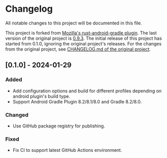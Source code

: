 # Changelog

All notable changes to this project will be documented in this file.

This project is forked from
[Mozilla's rust-android-gradle plugin](https://github.com/mozilla/rust-android-gradle).
The last version of the original project is
[0.9.3](https://github.com/mozilla/rust-android-gradle/commit/4fba4b9db16d56ba4e4f9aef2c028a4c2d6a9126).
The initial release of this project has started from 0.1.0, ignoring the original project's releases.
For the changes from the original project,
see [CHANGELOG.md of the original project](https://github.com/mozilla/rust-android-gradle/blob/4fba4b9db16d56ba4e4f9aef2c028a4c2d6a9126/CHANGELOG.md).

## [0.1.0] - 2024-01-29

### Added

- Add configuration options and build for different profiles depending on android plugin's build type.
- Support Android Gradle Plugin 8.2/8.1/8.0 and Gradle 8.2/8.0.

### Changed

- Use GitHub package registry for publishing.

### Fixed

- Fix CI to support latest GitHub Actions environment.
